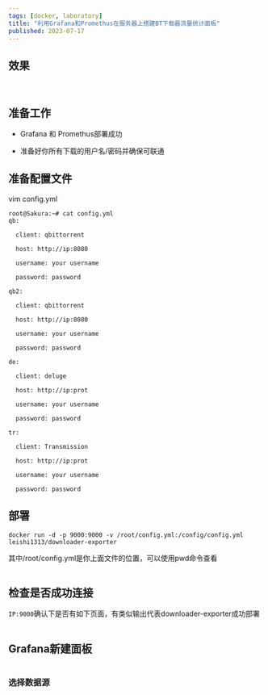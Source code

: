 ```yaml
---
tags: [docker, laboratory]
title: "利用Grafana和Promethus在服务器上搭建BT下载器流量统计面板"
published: 2023-07-17
---
```


## 效果

<picture>
    <source srcset="https://s3.catcat.blog/images/2023/07/image-175.avif" type="image/avif">
    <source srcset="https://s3.catcat.blog/images/2023/07/image-175.webp" type="image/webp">
    <img src="https://s3.catcat.blog/images/2023/07/image-175.jpg" alt="" loading="lazy">
</picture>

<picture>
    <source srcset="https://s3.catcat.blog/images/2023/07/image-176.avif" type="image/avif">
    <source srcset="https://s3.catcat.blog/images/2023/07/image-176.webp" type="image/webp">
    <img src="https://s3.catcat.blog/images/2023/07/image-176.jpg" alt="" loading="lazy">
</picture>

## 准备工作

- Grafana 和 Promethus部署成功

- 准备好你所有下载的用户名/密码并确保可联通

## 准备配置文件

vim config.yml

```shell
root@Sakura:~# cat config.yml 
qb:  

  client: qbittorrent  

  host: http://ip:8080

  username: your username

  password: password

qb2:  

  client: qbittorrent  

  host: http://ip:8080

  username: your username  

  password: password

de:  

  client: deluge 

  host: http://ip:prot

  username: your username  

  password: password

tr:  

  client: Transmission 

  host: http://ip:prot

  username: your username  

  password: password
```

## 部署

```shell
docker run -d -p 9000:9000 -v /root/config.yml:/config/config.yml leishi1313/downloader-exporter
```

其中/root/config.yml是你上面文件的位置，可以使用pwd命令查看

<picture>
    <source srcset="https://s3.catcat.blog/images/2023/07/image-177.avif" type="image/avif">
    <source srcset="https://s3.catcat.blog/images/2023/07/image-177.webp" type="image/webp">
    <img src="https://s3.catcat.blog/images/2023/07/image-177.jpg" alt="" loading="lazy">
</picture>

## 检查是否成功连接

`IP:9000`确认下是否有如下页面，有类似输出代表downloader-exporter成功部署

<picture>
    <source srcset="https://s3.catcat.blog/images/2023/07/image-178.avif" type="image/avif">
    <source srcset="https://s3.catcat.blog/images/2023/07/image-178.webp" type="image/webp">
    <img src="https://s3.catcat.blog/images/2023/07/image-178.jpg" alt="" loading="lazy">
</picture>

## Grafana新建面板

<picture>
    <source srcset="https://s3.catcat.blog/images/2023/07/image-179.avif" type="image/avif">
    <source srcset="https://s3.catcat.blog/images/2023/07/image-179.webp" type="image/webp">
    <img src="https://s3.catcat.blog/images/2023/07/image-179.jpg" alt="" loading="lazy">
</picture>

### 选择数据源

<picture>
    <source srcset="https://s3.catcat.blog/images/2023/07/image-180.avif" type="image/avif">
    <source srcset="https://s3.catcat.blog/images/2023/07/image-180.webp" type="image/webp">
    <img src="https://s3.catcat.blog/images/2023/07/image-180.jpg" alt="" loading="lazy">
</picture>